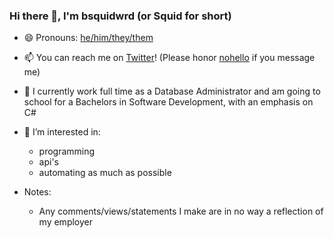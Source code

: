 ### Hi there 👋, I'm bsquidwrd (or Squid for short)
- 😄 Pronouns: [he/him/they/them](https://en.pronouns.page/@bsquidwrd)
- 📫 You can reach me on [Twitter](https://twitter.com/bsquidwrd)! (Please honor [nohello](https://nohello.net/) if you message me)
- 📖 I currently work full time as a Database Administrator and am going to school for a Bachelors in Software Development, with an emphasis on C#
- 👀 I’m interested in:
  - programming
  - api's
  - automating as much as possible

- Notes:
  - Any comments/views/statements I make are in no way a reflection of my employer

<!--
**bsquidwrd/bsquidwrd** is a ✨ _special_ ✨ repository because its `README.md` (this file) appears on your GitHub profile.

Here are some ideas to get you started:

- 🔭 I’m currently working on ...
- 🌱 I’m currently learning ...
- 👯 I’m looking to collaborate on ...
- 🤔 I’m looking for help with ...
- 💬 Ask me about ...
- 📫 How to reach me: ...
- 😄 Pronouns: ...
- ⚡ Fun fact: ...
-->
